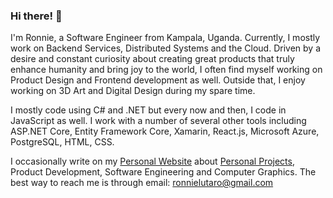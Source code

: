 ### Hi there! 👋
I'm Ronnie, a Software Engineer from Kampala, Uganda. Currently, I mostly work on Backend Services, Distributed Systems and the Cloud. Driven by a desire and constant curiosity about creating great products that truly enhance humanity and bring joy to the world, I often find myself working on Product Design and Frontend development as well. Outside that, I enjoy working on 3D Art and Digital Design during my spare time.

I mostly code using C# and .NET but every now and then, I code in JavaScript as well. I work with a number of several other tools including ASP.NET Core, Entity Framework Core, Xamarin, React.js, Microsoft Azure, PostgreSQL, HTML, CSS.

I occasionally write on my [Personal Website](https://ronnielutalo.github.io/) about [Personal Projects](https://ronnielutalo.github.io/projects/), Product Development, Software Engineering and Computer Graphics. The best way to reach me is through email: ronnielutaro@gmail.com

